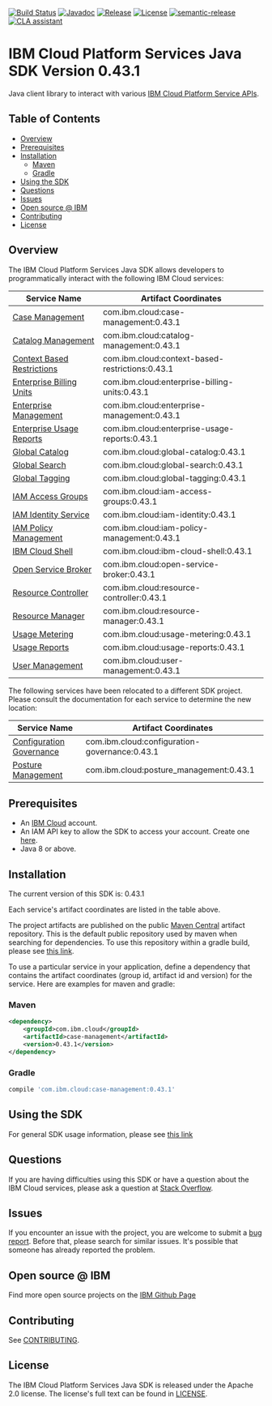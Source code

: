 [![Build Status](https://app.travis-ci.com/IBM/platform-services-java-sdk.svg?branch=main)](https://app.travis-ci.com/IBM/platform-services-java-sdk)
[![Javadoc](https://img.shields.io/static/v1?label=javadoc&message=latest&color=blue)](https://ibm.github.io/platform-services-java-sdk/docs/latest)
[![Release](https://img.shields.io/github/v/release/IBM/platform-services-java-sdk)](https://github.com/IBM/platform-services-java-sdk/releases/latest)
[![License](https://img.shields.io/badge/License-Apache%202.0-blue.svg)](https://opensource.org/licenses/Apache-2.0)
[![semantic-release](https://img.shields.io/badge/%20%20%F0%9F%93%A6%F0%9F%9A%80-semantic--release-e10079.svg)](https://github.com/semantic-release/semantic-release)
[![CLA assistant](https://cla-assistant.io/readme/badge/IBM/platform-services-java-sdk)](https://cla-assistant.io/IBM/platform-services-java-sdk)



# IBM Cloud Platform Services Java SDK Version 0.43.1

Java client library to interact with various 
[IBM Cloud Platform Service APIs](https://cloud.ibm.com/docs?tab=api-docs&category=platform_services).

## Table of Contents

<!--
  The TOC below is generated using the `markdown-toc` node package.

      https://github.com/jonschlinkert/markdown-toc

  You should regenerate the TOC after making changes to this file.

      npx markdown-toc --maxdepth 4 -i README.md
  -->

<!-- toc -->

- [Overview](#overview)
- [Prerequisites](#prerequisites)
- [Installation](#installation)
  * [Maven](#maven)
  * [Gradle](#gradle)
- [Using the SDK](#using-the-sdk)
- [Questions](#questions)
- [Issues](#issues)
- [Open source @ IBM](#open-source--ibm)
- [Contributing](#contributing)
- [License](#license)

<!-- tocstop -->

## Overview

The IBM Cloud Platform Services Java SDK allows developers to programmatically interact with the following IBM Cloud services:

Service Name | Artifact Coordinates
--- | --- 
[Case Management](https://cloud.ibm.com/apidocs/case-management?code=java) | com.ibm.cloud:case-management:0.43.1
[Catalog Management](https://cloud.ibm.com/apidocs/resource-catalog/private-catalog?code=java) | com.ibm.cloud:catalog-management:0.43.1
[Context Based Restrictions](https://cloud.ibm.com/apidocs/context-based-restrictions?code=java) | com.ibm.cloud:context-based-restrictions:0.43.1
[Enterprise Billing Units](https://cloud.ibm.com/apidocs/enterprise-apis/billing-unit?code=java) | com.ibm.cloud:enterprise-billing-units:0.43.1
[Enterprise Management](https://cloud.ibm.com/apidocs/enterprise-apis/enterprise?code=java) | com.ibm.cloud:enterprise-management:0.43.1
[Enterprise Usage Reports](https://cloud.ibm.com/apidocs/enterprise-apis/resource-usage-reports?code=java) | com.ibm.cloud:enterprise-usage-reports:0.43.1
[Global Catalog](https://cloud.ibm.com/apidocs/resource-catalog/global-catalog?code=java) | com.ibm.cloud:global-catalog:0.43.1
[Global Search](https://cloud.ibm.com/apidocs/search?code=java) | com.ibm.cloud:global-search:0.43.1
[Global Tagging](https://cloud.ibm.com/apidocs/tagging?code=java) | com.ibm.cloud:global-tagging:0.43.1
[IAM Access Groups](https://cloud.ibm.com/apidocs/iam-access-groups?code=java) | com.ibm.cloud:iam-access-groups:0.43.1
[IAM Identity Service](https://cloud.ibm.com/apidocs/iam-identity-token-api?code=java) | com.ibm.cloud:iam-identity:0.43.1
[IAM Policy Management](https://cloud.ibm.com/apidocs/iam-policy-management?code=java) | com.ibm.cloud:iam-policy-management:0.43.1
[IBM Cloud Shell](https://cloud.ibm.com/apidocs/cloudshell?code=java) | com.ibm.cloud:ibm-cloud-shell:0.43.1
[Open Service Broker](https://cloud.ibm.com/apidocs/resource-controller/ibm-cloud-osb-api?code=java) | com.ibm.cloud:open-service-broker:0.43.1
[Resource Controller](https://cloud.ibm.com/apidocs/resource-controller/resource-controller?code=java) | com.ibm.cloud:resource-controller:0.43.1
[Resource Manager](https://cloud.ibm.com/apidocs/resource-controller/resource-manager?code=java) | com.ibm.cloud:resource-manager:0.43.1
[Usage Metering](https://cloud.ibm.com/apidocs/usage-metering?code=java) | com.ibm.cloud:usage-metering:0.43.1
[Usage Reports](https://cloud.ibm.com/apidocs/metering-reporting?code=java) | com.ibm.cloud:usage-reports:0.43.1
[User Management](https://cloud.ibm.com/apidocs/user-management?code=java) | com.ibm.cloud:user-management:0.43.1

The following services have been relocated to a different SDK project.
Please consult the documentation for each service to determine the new location:

Service Name | Artifact Coordinates
--- | --- 
[Configuration Governance](https://cloud.ibm.com/apidocs/security-compliance/config?code=java) | com.ibm.cloud:configuration-governance:0.43.1
[Posture Management](https://cloud.ibm.com/apidocs/security-compliance/posture?code=java) | com.ibm.cloud:posture_management:0.43.1

## Prerequisites

[ibm-cloud-onboarding]: https://cloud.ibm.com/registration

* An [IBM Cloud][ibm-cloud-onboarding] account.
* An IAM API key to allow the SDK to access your account. Create one [here](https://cloud.ibm.com/iam/apikeys).
* Java 8 or above.

## Installation
The current version of this SDK is: 0.43.1

Each service's artifact coordinates are listed in the table above.

The project artifacts are published on the public [Maven Central](https://repo1.maven.org/maven2/)
artifact repository.  This is the default public repository used by maven when searching for dependencies.
To use this repository within a gradle build, please see
[this link](https://docs.gradle.org/current/userguide/declaring_repositories.html).

To use a particular service in your application, define a dependency that contains the
artifact coordinates (group id, artifact id and version) for the service.
Here are examples for maven and gradle:

### Maven

```xml
<dependency>
    <groupId>com.ibm.cloud</groupId>
    <artifactId>case-management</artifactId>
    <version>0.43.1</version>
</dependency>
```

### Gradle
```gradle
compile 'com.ibm.cloud:case-management:0.43.1'
```

## Using the SDK
For general SDK usage information, please see [this link](https://github.com/IBM/ibm-cloud-sdk-common/blob/main/README.md)

## Questions

If you are having difficulties using this SDK or have a question about the IBM Cloud services,
please ask a question at
[Stack Overflow](http://stackoverflow.com/questions/ask?tags=ibm-cloud).

## Issues
If you encounter an issue with the project, you are welcome to submit a
[bug report](https://github.com/IBM/platform-services-java-sdk/issues).
Before that, please search for similar issues. It's possible that someone has already reported the problem.

## Open source @ IBM
Find more open source projects on the [IBM Github Page](http://ibm.github.io/)

## Contributing
See [CONTRIBUTING](CONTRIBUTING.md).

## License

The IBM Cloud Platform Services Java SDK is released under the Apache 2.0 license.
The license's full text can be found in
[LICENSE](LICENSE).
